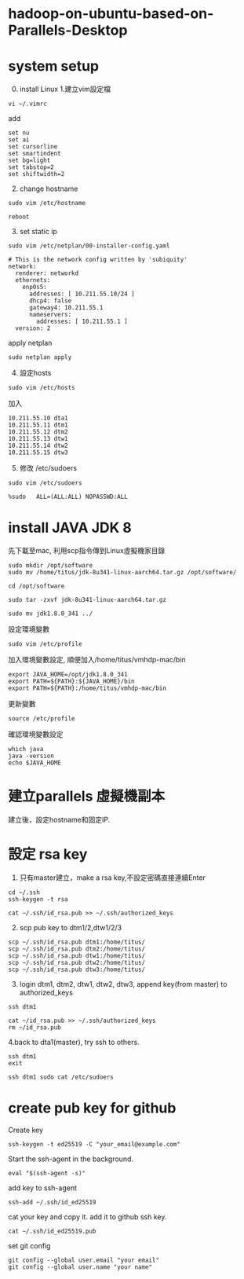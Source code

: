 # hadoop-on-ubuntu-based-on-Parallels-Desktop
# system setup
0. install Linux
1.建立vim設定檔
~~~
vi ~/.vimrc
~~~
add
~~~
set nu
set ai
set cursorline
set smartindent
set bg=light
set tabstop=2
set shiftwidth=2
~~~
2. change hostname
~~~
sudo vim /etc/hostname
~~~
~~~
reboot
~~~
3. set static ip
~~~
sudo vim /etc/netplan/00-installer-config.yaml
~~~
~~~
# This is the network config written by 'subiquity'
network:
  renderer: networkd
  ethernets:
    enp0s5:
      addresses: [ 10.211.55.10/24 ]
      dhcp4: false
      gateway4: 10.211.55.1
      nameservers:
        addresses: [ 10.211.55.1 ]
  version: 2
~~~
apply netplan
~~~
sudo netplan apply
~~~
4. 設定hosts
~~~
sudo vim /etc/hosts
~~~
加入
~~~
10.211.55.10 dta1
10.211.55.11 dtm1
10.211.55.12 dtm2
10.211.55.13 dtw1
10.211.55.14 dtw2
10.211.55.15 dtw3
~~~
5. 修改 /etc/sudoers
~~~
sudo vim /etc/sudoers
~~~
~~~
%sudo   ALL=(ALL:ALL) NOPASSWD:ALL
~~~

# install JAVA JDK 8
先下載至mac, 利用scp指令傳到Linux虛擬機家目錄
~~~
sudo mkdir /opt/software
sudo mv /home/titus/jdk-8u341-linux-aarch64.tar.gz /opt/software/
~~~
~~~
cd /opt/software
~~~
~~~
sudo tar -zxvf jdk-8u341-linux-aarch64.tar.gz
~~~
~~~
sudo mv jdk1.8.0_341 ../
~~~
設定環境變數
~~~
sudo vim /etc/profile
~~~
加入環境變數設定, 順便加入/home/titus/vmhdp-mac/bin
~~~
export JAVA_HOME=/opt/jdk1.8.0_341
export PATH=${PATH}:${JAVA_HOME}/bin
export PATH=${PATH}:/home/titus/vmhdp-mac/bin
~~~
更新變數
~~~
source /etc/profile
~~~
確認環境變數設定
~~~
which java
java -version
echo $JAVA_HOME
~~~

# 建立parallels 虛擬機副本
建立後，設定hostname和固定IP.

# 設定 rsa key
1. 只有master建立，make a rsa key,不設定密碼直接連續Enter
~~~
cd ~/.ssh
ssh-keygen -t rsa
~~~
~~~
cat ~/.ssh/id_rsa.pub >> ~/.ssh/authorized_keys
~~~
2. scp pub key to dtm1/2,dtw1/2/3
~~~
scp ~/.ssh/id_rsa.pub dtm1:/home/titus/
scp ~/.ssh/id_rsa.pub dtm2:/home/titus/
scp ~/.ssh/id_rsa.pub dtw1:/home/titus/
scp ~/.ssh/id_rsa.pub dtw2:/home/titus/
scp ~/.ssh/id_rsa.pub dtw3:/home/titus/
~~~
3. login dtm1, dtm2, dtw1, dtw2, dtw3, append key(from master) to authorized_keys
~~~
ssh dtm1
~~~
~~~
cat ~/id_rsa.pub >> ~/.ssh/authorized_keys
rm ~/id_rsa.pub
~~~

4.back to dta1(master), try ssh to others.
~~~
ssh dtm1
exit
~~~
~~~
ssh dtm1 sudo cat /etc/sudoers
~~~

# create pub key for github
Create key
~~~
ssh-keygen -t ed25519 -C "your_email@example.com"
~~~
Start the ssh-agent in the background.
~~~
eval "$(ssh-agent -s)"
~~~
add key to ssh-agent
~~~
ssh-add ~/.ssh/id_ed25519
~~~
cat your key and copy it.
add it to github ssh key.
~~~
cat ~/.ssh/id_ed25519.pub
~~~
set git config
~~~
git config --global user.email "your email"
git config --global user.name "your name"
~~~
